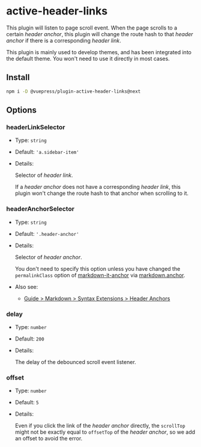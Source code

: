 # active-header-links

<NpmBadge package="@vuepress/plugin-active-header-links" />

This plugin will listen to page scroll event. When the page scrolls to a certain _header anchor_, this plugin will change the route hash to that _header anchor_ if there is a corresponding _header link_.

This plugin is mainly used to develop themes, and has been integrated into the default theme. You won't need to use it directly in most cases.

## Install

```bash
npm i -D @vuepress/plugin-active-header-links@next
```

## Options

### headerLinkSelector

- Type: `string`

- Default: `'a.sidebar-item'`

- Details:

  Selector of _header link_.

  If a _header anchor_ does not have a corresponding _header link_, this plugin won't change the route hash to that anchor when scrolling to it.

### headerAnchorSelector

- Type: `string`

- Default: `'.header-anchor'`

- Details:

  Selector of _header anchor_.

  You don't need to specify this option unless you have changed the `permalinkClass` option of [markdown-it-anchor](https://github.com/valeriangalliat/markdown-it-anchor#readme) via [markdown.anchor](../config.md#markdown-anchor).

- Also see:
  - [Guide > Markdown > Syntax Extensions > Header Anchors](../../guide/markdown.md#header-anchors)

### delay

- Type: `number`

- Default: `200`

- Details:

  The delay of the debounced scroll event listener.

### offset

- Type: `number`

- Default: `5`

- Details:

  Even if you click the link of the _header anchor_ directly, the `scrollTop` might not be exactly equal to `offsetTop` of the _header anchor_, so we add an offset to avoid the error.
